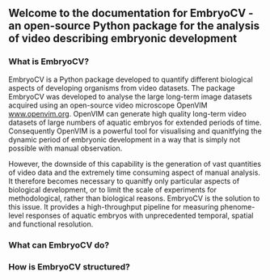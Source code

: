 ## Welcome to the documentation for EmbryoCV - an open-source Python package for the analysis of video describing embryonic development

### What is EmbryoCV?
EmbryoCV is a Python package developed to quantify different biological aspects of developing organisms from video datasets. The package EmbryoCV was developed to analyse the large long-term image datasets acquired using an open-source video microscope OpenVIM www.openvim.org. OpenVIM can generate high quality long-term video datasets of large numbers of aquatic embryos for extended periods of time. Consequently OpenVIM is a powerful tool for visualising and quanitfying the dynamic period of embryonic development in a way that is simply not possible with manual observation. 

However, the downside of this capability is the generation of vast quantities of video data and the extremely time consuming aspect of manual analysis. It therefore becomes necessary to quanitfy only particular aspects of biological development, or to limit the scale of experiments for methodological, rather than biological reasons. EmbryoCV is the solution to this issue. It provides a high-throughput pipeline for measuring phenome-level responses of aquatic embryos with unprecedented temporal, spatial and functional resolution.

### What can EmbryoCV do?

### How is EmbryoCV structured?





